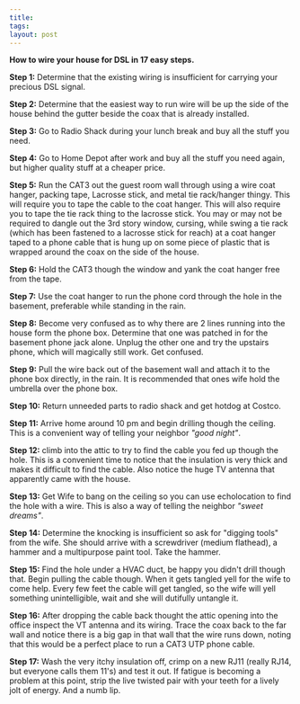 ```yaml
---
title: 
tags: 
layout: post
---
```

**How to wire your house for DSL in 17 easy steps.**



**Step 1:** Determine that the existing wiring is insufficient for carrying your precious DSL signal. 

**Step 2:** Determine that the easiest way to run wire will be up the side of the house behind the gutter beside the coax that is already installed. 

**Step 3:** Go to Radio Shack during your lunch break and buy all the stuff you need.

**Step 4:** Go to Home Depot after work and buy all the stuff you need again, but higher quality stuff at a cheaper price.

**Step 5:** Run the CAT3 out the guest room wall through using a wire coat hanger, packing tape, Lacrosse stick, and metal tie rack/hanger thingy.  This will require you to tape the cable to the coat hanger.  This will also require you to tape the tie rack thing to the lacrosse stick. You may or may not be required to dangle out the 3rd story window, cursing, while swing a tie rack (which has been fastened to a lacrosse stick for reach) at a coat hanger taped to a phone cable that is hung up on some piece of plastic that is wrapped around the coax on the side of the house.  

**Step 6:** Hold the CAT3 though the window and yank the coat hanger free from the tape.

**Step 7:** Use the coat hanger to run the phone cord through the hole in the basement, preferable while standing in the rain. 

**Step 8:** Become very confused as to why there are 2 lines running into the house form the phone box.  Determine that one was patched in for the basement phone jack alone.  Unplug the other one and try the upstairs phone, which will magically still work.  Get confused.  

**Step 9:** Pull the wire back out of the basement wall and attach it to the phone box directly, in the rain.  It is recommended that ones wife hold the umbrella over the phone box.

**Step 10:** Return unneeded parts to radio shack and get hotdog at Costco. 

**Step 11:** Arrive home around 10 pm and begin drilling though the ceiling.  This is a convenient way of telling your neighbor _"good night"_.

**Step 12:** climb into the attic to try to find the cable you fed up though the hole. This is a convenient time to notice that the insulation is very thick and makes it difficult to find the cable.  Also notice the huge TV antenna that apparently came with the house.

**Step 13:** Get Wife to bang on the ceiling so you can use echolocation to find the hole with a wire.  This is also a way of telling the neighbor _"sweet dreams"_. 

**Step 14:** Determine the knocking is insufficient so ask for "digging tools" from the wife.  She should arrive with a screwdriver (medium flathead), a hammer and a multipurpose paint tool. Take the hammer. 

**Step 15:** Find the hole under a HVAC duct, be happy you didn't drill though that. Begin pulling the cable though.  When it gets tangled yell for the wife to come help.  Every few feet the cable will get tangled, so the wife will yell something unintelligible, wait and she will dutifully untangle it.   

**Step 16:** After dropping the cable back thought the attic opening into the office inspect the VT antenna and its wiring. Trace the coax back to the far wall and notice there is a big gap in that wall that the wire runs down, noting that this would be a perfect place to run a CAT3 UTP phone cable. 

**Step 17:** Wash the very itchy insulation off, crimp on a new RJ11 (really RJ14, but everyone calls them 11's) and test it out.  If fatigue is becoming a problem at this point, strip the live twisted pair with your teeth for a lively jolt of energy.  And a numb lip. 


